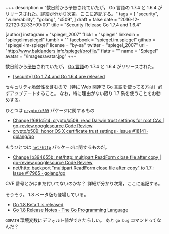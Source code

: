 +++
description = "数日前から予告されていたが， Go 言語の 1.7.4 と 1.6.4 がリリースされた。詳細が分かり次第，ここに追記する。"
tags = [
  "security",
  "vulnerability",
  "golang",
  "x509",
]
draft = false
date = "2016-12-02T20:32:33+09:00"
title = "Security Release Go 1.7.4 and 1.6.4"

[author]
  instagram = "spiegel_2007"
  flickr = "spiegel"
  linkedin = "spiegelimspiegel"
  tumblr = ""
  facebook = "spiegel.im.spiegel"
  github = "spiegel-im-spiegel"
  license = "by-sa"
  twitter = "spiegel_2007"
  url = "http://www.baldanders.info/spiegel/profile/"
  flattr = ""
  name = "Spiegel"
  avatar = "/images/avatar.jpg"
+++

数日前から[予告](https://groups.google.com/forum/#!topic/golang-announce/YOqTqcJtiJI)されていたが， [Go 言語]の 1.7.4 と 1.6.4 がリリースされた。

- [[security] Go 1.7.4 and Go 1.6.4 are released](https://groups.google.com/forum/#!topic/golang-announce/2lP5z9i9ySY)

セキュリティ脆弱性を含むので（特に Web 関連で [Go 言語]を使ってる方は）必ずアップデートすること。
なお，特に理由がない限り 1.7 系を使うことをお勧めする。

ひとつは [`crypto/x509`] パケージに関するもの

- [Change If681c514: crypto/x509: read Darwin trust settings for root CAs | go-review.googlesource Code Review](https://go-review.googlesource.com/#/c/33721/)
- [crypto/x509: honor OS X certificate trust settings · Issue #18141 · golang/go](https://github.com/golang/go/issues/18141)

もうひとつは [`net/http`] パッケージに関するものだ。

- [Change Ib394655b: net/http: multipart ReadForm close file after copy | go-review.googlesource Code Review](https://go-review.googlesource.com/#/c/30410/)
- [net/http: backport "multipart ReadForm close file after copy" to 1.7 · Issue #17965 · golang/go](https://github.com/golang/go/issues/17965)

CVE 番号とかはまだ付いてないのかな？
詳細が分かり次第，ここに追記する。

そうそう。
1.8 ベータ版も登場している。

- [Go 1.8 Beta 1 is released](https://groups.google.com/forum/#!topic/golang-announce/Wgv6NGcntlQ)
- [Go 1.8 Release Notes - The Go Programming Language](https://beta.golang.org/doc/go1.8)

`GOPATH` 環境変数にデフォルト値ができたらしい。
あと `go bug` コマンドってなんだ？

[Go 言語]: https://golang.org/ "The Go Programming Language"
[`crypto/x509`]: https://golang.org/pkg/crypto/x509/ "x509 - The Go Programming Language"
[`net/http`]: https://golang.org/pkg/net/http/ "http - The Go Programming Language"
